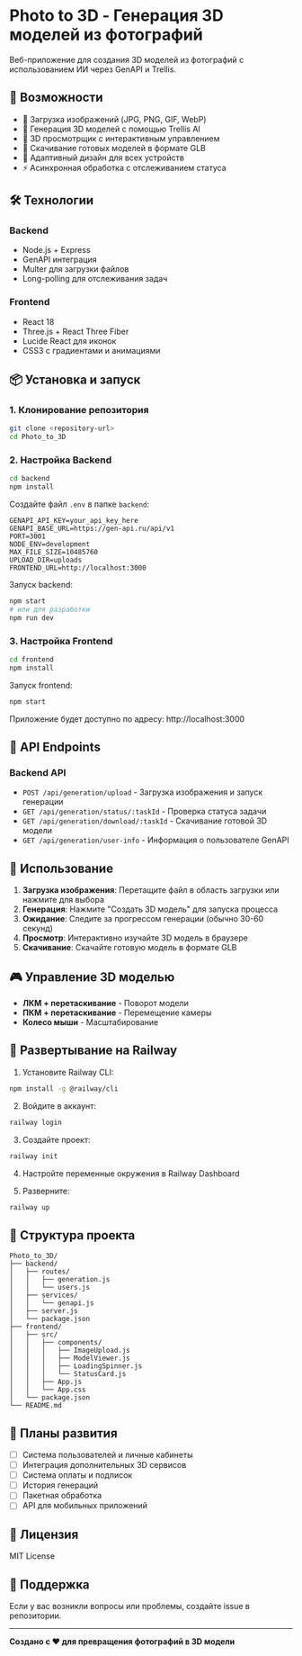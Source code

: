 # Photo to 3D - Генерация 3D моделей из фотографий

Веб-приложение для создания 3D моделей из фотографий с использованием ИИ через GenAPI и Trellis.

## 🚀 Возможности

- 📸 Загрузка изображений (JPG, PNG, GIF, WebP)
- 🤖 Генерация 3D моделей с помощью Trellis AI
- 👀 3D просмотрщик с интерактивным управлением
- 💾 Скачивание готовых моделей в формате GLB
- 📱 Адаптивный дизайн для всех устройств
- ⚡ Асинхронная обработка с отслеживанием статуса

## 🛠 Технологии

### Backend
- Node.js + Express
- GenAPI интеграция
- Multer для загрузки файлов
- Long-polling для отслеживания задач

### Frontend
- React 18
- Three.js + React Three Fiber
- Lucide React для иконок
- CSS3 с градиентами и анимациями

## 📦 Установка и запуск

### 1. Клонирование репозитория
```bash
git clone <repository-url>
cd Photo_to_3D
```

### 2. Настройка Backend

```bash
cd backend
npm install
```

Создайте файл `.env` в папке `backend`:
```env
GENAPI_API_KEY=your_api_key_here
GENAPI_BASE_URL=https://gen-api.ru/api/v1
PORT=3001
NODE_ENV=development
MAX_FILE_SIZE=10485760
UPLOAD_DIR=uploads
FRONTEND_URL=http://localhost:3000
```

Запуск backend:
```bash
npm start
# или для разработки
npm run dev
```

### 3. Настройка Frontend

```bash
cd frontend
npm install
```

Запуск frontend:
```bash
npm start
```

Приложение будет доступно по адресу: http://localhost:3000

## 🔧 API Endpoints

### Backend API

- `POST /api/generation/upload` - Загрузка изображения и запуск генерации
- `GET /api/generation/status/:taskId` - Проверка статуса задачи
- `GET /api/generation/download/:taskId` - Скачивание готовой 3D модели
- `GET /api/generation/user-info` - Информация о пользователе GenAPI

## 📱 Использование

1. **Загрузка изображения**: Перетащите файл в область загрузки или нажмите для выбора
2. **Генерация**: Нажмите "Создать 3D модель" для запуска процесса
3. **Ожидание**: Следите за прогрессом генерации (обычно 30-60 секунд)
4. **Просмотр**: Интерактивно изучайте 3D модель в браузере
5. **Скачивание**: Скачайте готовую модель в формате GLB

## 🎮 Управление 3D моделью

- **ЛКМ + перетаскивание** - Поворот модели
- **ПКМ + перетаскивание** - Перемещение камеры
- **Колесо мыши** - Масштабирование

## 🚀 Развертывание на Railway

1. Установите Railway CLI:
```bash
npm install -g @railway/cli
```

2. Войдите в аккаунт:
```bash
railway login
```

3. Создайте проект:
```bash
railway init
```

4. Настройте переменные окружения в Railway Dashboard

5. Разверните:
```bash
railway up
```

## 📁 Структура проекта

```
Photo_to_3D/
├── backend/
│   ├── routes/
│   │   ├── generation.js
│   │   └── users.js
│   ├── services/
│   │   └── genapi.js
│   ├── server.js
│   └── package.json
├── frontend/
│   ├── src/
│   │   ├── components/
│   │   │   ├── ImageUpload.js
│   │   │   ├── ModelViewer.js
│   │   │   ├── LoadingSpinner.js
│   │   │   └── StatusCard.js
│   │   ├── App.js
│   │   └── App.css
│   └── package.json
└── README.md
```

## 🔮 Планы развития

- [ ] Система пользователей и личные кабинеты
- [ ] Интеграция дополнительных 3D сервисов
- [ ] Система оплаты и подписок
- [ ] История генераций
- [ ] Пакетная обработка
- [ ] API для мобильных приложений

## 📄 Лицензия

MIT License

## 🤝 Поддержка

Если у вас возникли вопросы или проблемы, создайте issue в репозитории.

---

**Создано с ❤️ для превращения фотографий в 3D модели**
